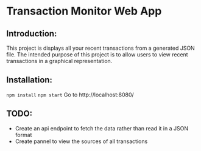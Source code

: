 # Transaction Monitor Web App
## Introduction:
This project is displays all your recent transactions from a generated JSON file. The intended purpose of this project is to allow users to view recent transactions in a graphical representation.

## Installation:
`npm install`
`npm start`
Go to http://localhost:8080/

## TODO:
- Create an api endpoint to fetch the data rather than read it in a JSON format
- Create pannel to view the sources of all transactions

